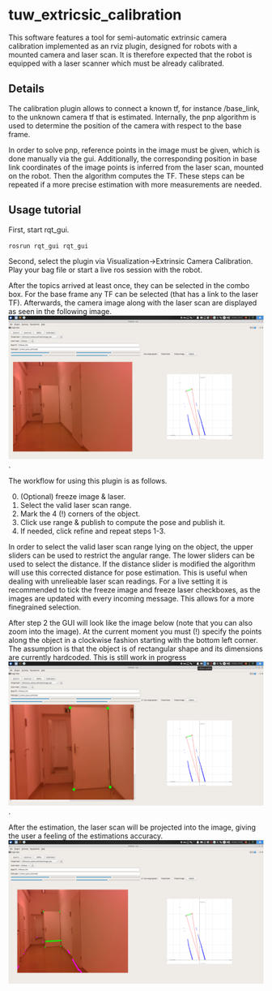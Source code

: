 # tuw_extricsic_calibration

This software features a tool for semi-automatic extrinsic camera calibration implemented as an rviz plugin, designed for robots with a mounted camera and laser scan. It is therefore expected that the robot is equipped with a laser scanner which must be already calibrated.

## Details

The calibration plugin allows to connect a known tf, for instance /base_link, to the unknown camera tf that is estimated.
Internally, the pnp algorithm is used to determine the position of the camera with respect to the base frame. 

In order to solve pnp, reference points in the image must be given, which is done manually via the gui. Additionally,
the corresponding position in base link coordinates of the image points is inferred from the laser scan, mounted on the robot. 
Then the algorithm computes the TF. These steps can be repeated if a more precise estimation with more measurements are needed.

## Usage tutorial

First, start rqt_gui.

``rosrun rqt_gui rqt_gui``

Second, select the plugin via Visualization->Extrinsic Camera Calibration.
Play your bag file or start a live ros session with the robot.

After the topics arrived at least once, they can be selected in the combo box. For the base frame any TF can be selected (that has a link to the laser TF). Afterwards, the camera image along with the laser scan are displayed as seen in the following image.
![GUI intro view](https://github.com/tuw-robotics/tuw_extrinsic_calibration/raw/master/tuw_extrinsic_camera/images/gui_0.png).

The workflow for using this plugin is as follows.

0. (Optional) freeze image & laser.
1. Select the valid laser scan range.
2. Mark the 4 (!) corners of the object.
3. Click use range & publish to compute the pose and publish it.
4. If needed, click refine and repeat steps 1-3.

In order to select the valid laser scan range lying on the object, the upper sliders can be used to restrict the angular range. The lower sliders can be used to select the distance. If the distance slider is modified the algorithm will use this corrected distance for pose estimation. This is useful when dealing with unrelieable laser scan readings.
For a live setting it is recommended to tick the freeze image and freeze laser checkboxes, as the images are updated with every incoming message. This allows for a more finegrained selection. 

After step 2 the GUI will look like the image below (note that you can also zoom into the image). At the current moment you must (!) specify the points along the object in a clockwise fashion starting with the bottom left corner. The assumption is that the object is of rectangular shape and its dimensions are currently hardcoded. This is still work in progress  
![second](https://github.com/tuw-robotics/tuw_extrinsic_calibration/raw/master/tuw_extrinsic_camera/images/gui_1.png).

After the estimation, the laser scan will be projected into the image, giving the user a feeling of the estimations accuracy.
![third](https://github.com/tuw-robotics/tuw_extrinsic_calibration/raw/master/tuw_extrinsic_camera/images/gui_2.png)
